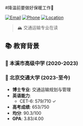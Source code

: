 #降温前要做好保暖工作🎃

[![Email](https://img.shields.io/badge/JWQterraria%40gmail.com-blue?style=flat-square&logo=gmail)](mailto:JWQterraria@gmail.com) 
[![Phone](https://img.shields.io/badge/Phone-13941451327-green?style=flat-square&logo=whatsapp)](tel:13941451327)
[![Location](https://img.shields.io/badge/Location-Beijing-red?style=flat-square&logo=google-maps)](https://www.bjtu.edu.cn/)

> 🏔️ 交通运输专业在读

## 📚 教育背景

### 🏫 本溪市高级中学 (2020-2023)
### 🏫 北京交通大学 (2023-至今)
- **博士专业**: 交通运输规划与管理
- **英语能力**: 
  - CET-6: 579/710 ✓
- **高考成绩**: 653/750
- **均分**: 90.3/100
- **GPA**: 3.83/4.00
